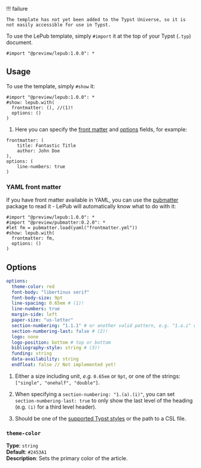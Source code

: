 !!! failure

    The template has not yet been added to the Typst Universe, so it is not easily accessible for use in Typst.

To use the LePub template, simply `#import` it at the top of your Typst (`.typ`) document.

```typst
#import "@preview/lepub:1.0.0": *
```

## Usage

To use the template, simply `#show` it:

``` typst
#import "@preview/lepub:1.0.0": *
#show: lepub.with(
  frontmatter: (), //(1)!
  options: ()
)
```

1. Here you can specify the [front matter](settings.md#frontmatter) and [options](settings.md#options) fields, for example:
```typst
frontmatter: (
    title: Fantastic Title
    author: John Doe
),
options: (
    line-numbers: true
)
```

### YAML front matter

If you have front matter available in YAML, you can use the [pubmatter](https://typst.app/universe/package/pubmatter/) package to read it - LePub will automatically know what to do with it:

```typst
#import "@preview/lepub:1.0.0": *
#import "@preview/pubmatter:0.2.0": *
#let fm = pubmatter.load(yaml("frontmatter.yml"))
#show: lepub.with(
  frontmatter: fm,
  options: ()
)
```

## Options

```yaml
options:
  theme-color: red
  font-body: "libertinus serif"
  font-body-size: 9pt
  line-spacing: 0.65em # (1)!
  line-numbers: true
  margin-side: left
  paper-size: "us-letter"
  section-numbering: "1.1.1" # or another valid pattern, e.g. "1.a.i" or "none"
  section-numbering-last: false # (2)!
  logo: none
  logo-position: bottom # top or bottom
  bibliography-style: string # (3)!
  funding: string
  data-availability: string
  endfloat: false // Not implemented yet!
```

1. Either a size including unit, *e.g.* `0.65em` or `9pt`, or one of the strings: `["single", "onehalf", "double"]`.

2. When specifying a `section-numbering: "1.(a).(i)"`, you can set `section-numbering-last: true` to only show the last level of the heading (e.g. `(i)` for a third level header).

3. Should be one of the [supported Typst styles](https://typst.app/docs/reference/model/bibliography/#styles) or the path to a CSL file.

### `theme-color`
**Type**: `string`  
**Default**: `#2453A1`  
**Description**: Sets the primary color of the article. 